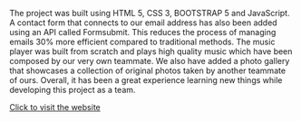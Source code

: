 The project was built using HTML 5, CSS 3, BOOTSTRAP 5 and JavaScript. A contact form that connects to our email address has also been added using an API called Formsubmit. This reduces the process of managing emails 30% more efficient compared to traditional methods. The music player was built from scratch and plays high quality music which have been composed by our very own teammate. We also have added a photo gallery that showcases a collection of original photos taken by another teammate of ours. Overall, it has been a great experience learning new things while developing this project as a team.

[Click to visit the website](https://dsxfff.netlify.app)

